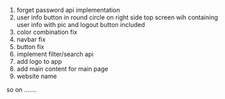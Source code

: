 <!-- TODO: -->


1. forget password api implementation
2. user info button in round circle on right side top screen wih containing user info with pic and logout button included
3. color combination fix
4. navbar fix
5. button fix
6. implement filter/search api
7. add logo to app
8. add main content for main page
9. website name


so on ....... 